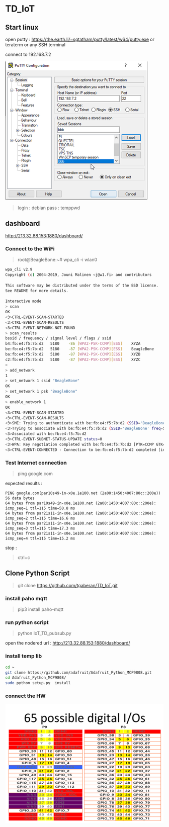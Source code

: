 # TD_IoT


## Start linux


open putty : https://the.earth.li/~sgtatham/putty/latest/w64/putty.exe or teraterm or any SSH terminal

connect to 192.168.7.2

![image](img/puttyconfig.png)

> login : debian
> pass : temppwd

## dashboard

http://213.32.88.153:1880/dashboard/

### Connect to the WiFi

> root@BeagleBone:~# wpa_cli -i wlan0

```sh
wpa_cli v2.9
Copyright (c) 2004-2019, Jouni Malinen <j@w1.fi> and contributors

This software may be distributed under the terms of the BSD license.
See README for more details.

Interactive mode
> scan
OK
<3>CTRL-EVENT-SCAN-STARTED 
<3>CTRL-EVENT-SCAN-RESULTS 
<3>CTRL-EVENT-NETWORK-NOT-FOUND 
> scan_results
bssid / frequency / signal level / flags / ssid
b4:fb:e4:f5:7b:d2	5180	-86	[WPA2-PSK-CCMP][ESS]	XYZA
be:fb:e4:f5:7b:d2	5180	-87	[WPA2-PSK-CCMP][ESS]	BeagleBone
ba:fb:e4:f5:7b:d2	5180	-87	[WPA2-PSK-CCMP][ESS]	XYZB
c2:fb:e4:f5:7b:d2	5180	-87	[WPA2-PSK-CCMP][ESS]	XYZC
> 
> add_network
1
> set_network 1 ssid "BeagleBone"
OK
> set_network 1 psk "BeagleBone"
OK
> enable_network 1
OK
<3>CTRL-EVENT-SCAN-STARTED 
<3>CTRL-EVENT-SCAN-RESULTS 
<3>SME: Trying to authenticate with be:fb:e4:f5:7b:d2 (SSID='BeagleBone' freq=5180 MHz)
<3>Trying to associate with be:fb:e4:f5:7b:d2 (SSID='BeagleBone' freq=5180 MHz)
<3>Associated with be:fb:e4:f5:7b:d2
<3>CTRL-EVENT-SUBNET-STATUS-UPDATE status=0
<3>WPA: Key negotiation completed with be:fb:e4:f5:7b:d2 [PTK=CCMP GTK=CCMP]
<3>CTRL-EVENT-CONNECTED - Connection to be:fb:e4:f5:7b:d2 completed [id=1 id_str=]
```

### Test Internet connection 


>ping google.com

expected results : 
```
PING google.com(par10s49-in-x0e.1e100.net (2a00:1450:4007:80c::200e)) 56 data bytes
64 bytes from par10s49-in-x0e.1e100.net (2a00:1450:4007:80c::200e): icmp_seq=1 ttl=115 time=50.8 ms
64 bytes from par21s11-in-x0e.1e100.net (2a00:1450:4007:80c::200e): icmp_seq=2 ttl=115 time=16.6 ms
64 bytes from par21s11-in-x0e.1e100.net (2a00:1450:4007:80c::200e): icmp_seq=3 ttl=115 time=17.3 ms
64 bytes from par21s11-in-x0e.1e100.net (2a00:1450:4007:80c::200e): icmp_seq=4 ttl=115 time=15.2 ms
```
stop : 
> ctrl+c




## Clone Python Script

>git clone https://github.com/tgaberan/TD_IoT.git


### install paho mqtt

>pip3 install paho-mqtt


### run python script

>python IoT_TD_pubsub.py

open the nodered url : http://213.32.88.153:1880/dashboard/


### install temp lib
```sh
cd ~
git clone https://github.com/adafruit/Adafruit_Python_MCP9808.git
cd Adafruit_Python_MCP9808/
sudo python setup.py  install
```

### connect the HW
![image](img/cape-headers-digital.png)
